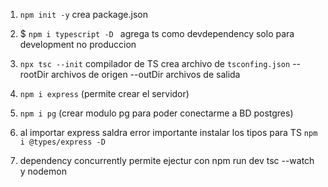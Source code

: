 1. `npm init -y`
 crea package.json
 2. $ `npm i typescript -D `
 agrega ts como devdependency solo para development no produccion
 3. `npx tsc --init` compilador de TS
 crea archivo de `tsconfing.json`
-- rootDir archivos de origen
--outDir archivos de salida

4. `npm i express` (permite crear el servidor)
5. `npm i pg` (crear modulo pg para poder conectarme a BD postgres)
6. al importar express saldra error
importante instalar los tipos para TS 
`npm i @types/express -D`
7. dependency concurrently permite ejectur con npm run dev
tsc --watch y nodemon 